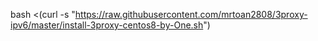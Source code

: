 bash <(curl -s "https://raw.githubusercontent.com/mrtoan2808/3proxy-ipv6/master/install-3proxy-centos8-by-One.sh")
